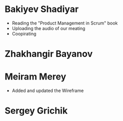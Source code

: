 # Bakiyev Shadiyar
* Reading the "Product Management in Scrum" book
* Uploading the audio of our meating
* Coopirating

# Zhakhangir Bayanov

# Meiram Merey
* Added and updated the Wireframe

# Sergey Grichik 
